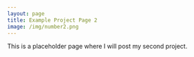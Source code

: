 ```yaml
---
layout: page
title: Example Project Page 2
image: /img/number2.png
---
```



This is a placeholder page where I will post my second project.
